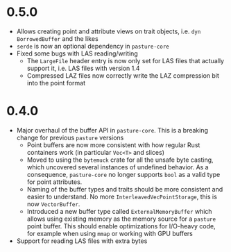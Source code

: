 # 0.5.0

- Allows creating point and attribute views on trait objects, i.e. `dyn BorrowedBuffer` and the likes
- `serde` is now an optional dependency in `pasture-core`
- Fixed some bugs with LAS reading/writing
    - The `LargeFile` header entry is now only set for LAS files that actually support it, i.e. LAS files with version 1.4
    - Compressed LAZ files now correctly write the LAZ compression bit into the point format

# 0.4.0 

- Major overhaul of the buffer API in `pasture-core`. This is a breaking change for previous `pasture` versions
    - Point buffers are now more consistent with how regular Rust containers work (in particular `Vec<T>` and slices)
    - Moved to using the `bytemuck` crate for all the unsafe byte casting, which uncovered several instances of undefined behavior. As a consequence, `pasture-core` no longer supports `bool` as a valid type for point attributes. 
    - Naming of the buffer types and traits should be more consistent and easier to understand. No more `InterleavedVecPointStorage`, this is now `VectorBuffer`. 
    - Introduced a new buffer type called `ExternalMemoryBuffer` which allows using existing memory as the memory source for a `pasture` point buffer. This should enable optimizations for I/O-heavy code, for example when using `mmap` or working with GPU buffers
- Support for reading LAS files with extra bytes